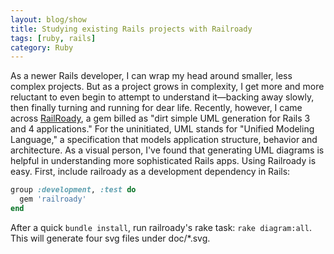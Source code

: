 ```yaml
---
layout: blog/show
title: Studying existing Rails projects with Railroady
tags: [ruby, rails]
category: Ruby
---
```


As a newer Rails developer, I can wrap my head around smaller, less complex projects. But as a project grows in complexity, I get more and more reluctant to even begin to attempt to understand it—backing away slowly, then finally turning and running for dear life. Recently, however, I came across [RailRoady](http://railroady.prestonlee.com/), a gem billed as "dirt simple UML generation for Rails 3 and 4 applications." For the uninitiated, UML stands for "Unified Modeling Language," a specification that models application structure, behavior and architecture. As a visual person, I've found that generating UML diagrams is helpful in understanding more sophisticated Rails apps. Using Railroady is easy. First, include railroady as a development dependency in Rails:

```ruby
group :development, :test do
  gem 'railroady'
end
```

 After a quick `bundle install`, run railroady's rake task: `rake diagram:all`. This will generate four svg files under doc/*.svg.
